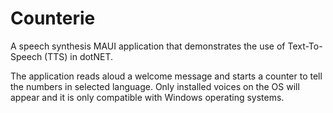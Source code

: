 # Counterie
A speech synthesis MAUI application that demonstrates the use of Text-To-Speech (TTS) in dotNET.

The application reads aloud a welcome message and starts a counter to tell the numbers in selected language. Only installed voices on the OS will appear and it is only compatible with Windows operating systems.
